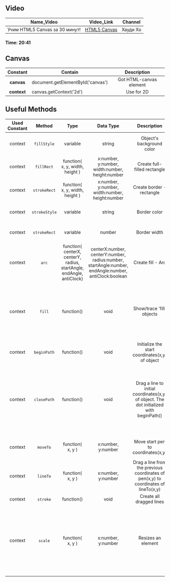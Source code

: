 ## Video

| Name_Video | Video_Link | Channel |
|:---:|:---:|:---:|
|Учим HTML5 Canvas за 30 минут!|[HTML5 Canvas](https://www.youtube.com/watch?v=XYgcNVwHUdg)| Хауди Хо |

#### Time: 20:41

## Canvas

| Constant | Contain | Description |
|:---:|---|:---:|
|**canvas**|document.getElementById('canvas')| Got HTML-canvas element|
|**context**|canvas.getContext('2d')| Use for 2D|

## Useful Methods

|Used Constant|Method|Type|Data Type|Description|Image|
|:---:|:---:|:---:|:---:|:---:|:---:|
|context|`fillStyle`|variable|string|Object's background color|![fillStyle](./images/fillStyle.png)|
|context|`fillRect`|function( x, y, width, height )|x:number, y:number, width:number, height:number |Create full-filled rectangle|![rectangle](./images/rectangle.png)|
|context|`strokeRect`|function( x, y, width, height )|x:number, y:number, width:number, height:number |Create border - rectangle|![stroke](./images/stroke.png)|
|context|`strokeStyle`|variable|string|Border color|![strokeStyleWidth](./images/strokeStyleWidth.png)|
|context|`strokeRect`|variable|number|Border width|![strokeStyleWidth](./images/strokeStyleWidth.png)|
|context|`arc`|function( centerX, centerY, radius, startAngle, endAngle, antiClock)| centerX:number, centerY:number, radius:number, startAngle:number, endAngle:number, antiClock:boolean |Create fill - Arc|![stroke](./images/arc.png)|
|context|`fill`|function()|void| Show/trace 'fill' objects |1) No-fill: ![no_fill](./images/no_fill.png) 2) Fill: ![fill](./images/fill.png)|
|context|`beginPath`|function()|void| Initialize the start coordinates(x,y) of object |![!no_Image]()|
|context|`closePath`|function()|void| Drag a line to initial coordinates(x,y) of object. The dot initialized with beginPath() | 1) Before closePath(): ![before_closePath](./images/before_closePath.png) 2) After closePath() ![before_closePath](./images/after_closePath.png) |
|context|`moveTo`|function( x, y )| x:number, y:number | Move start pen to coordinates(x,y) | ![!moveTo](./images/moveTo.png) |
|context|`lineTo`|function( x, y )| x:number, y:number | Drag a line from the previous coordinates of pen(x,y) to coordinates of lineTo(x,y) |![!lineTo](./images/lineTo.png)|
|context|`stroke`|function()|void| Create all dragged lines | ![no_Image]() |
|context|`scale`|function( x, y )| x:number, y:number | Resizes an element | 1) scale(1,1): ![no_Image](./images/scale_initial.png) 2) scale(2,2) ![no_Image](./images/after_scale.png) |
